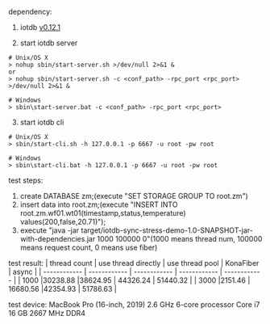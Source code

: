 dependency:
1. iotdb [v0.12.1](https://www.apache.org/dyn/closer.cgi/iotdb/0.12.1/apache-iotdb-0.12.1-server-bin.zip)

2. start iotdb server
```
# Unix/OS X
> nohup sbin/start-server.sh >/dev/null 2>&1 &
or
> nohup sbin/start-server.sh -c <conf_path> -rpc_port <rpc_port> >/dev/null 2>&1 &

# Windows
> sbin\start-server.bat -c <conf_path> -rpc_port <rpc_port>
```
3. start iotdb cli

```
# Unix/OS X
> sbin/start-cli.sh -h 127.0.0.1 -p 6667 -u root -pw root

# Windows
> sbin\start-cli.bat -h 127.0.0.1 -p 6667 -u root -pw root
```

test steps:
1. create DATABASE zm;(execute "SET STORAGE GROUP TO root.zm")
2. insert data into root.zm;(execute "INSERT INTO root.zm.wf01.wt01(timestamp,status,temperature) values(200,false,20.71)");
3. execute "java -jar target/iotdb-sync-stress-demo-1.0-SNAPSHOT-jar-with-dependencies.jar 1000 100000 0"(1000 means thread num, 100000 means request count, 0 means use fiber)


test result:
| thread count  | use thread directly | use thread pool  |  KonaFiber | async |
| ------------ | ------------ | ------------ | ------------ | ------------ |
| 1000    |30238.88 |38624.95  | 44326.24  | 51440.32 |
| 3000    |2151.46    | 16680.56 |42354.93  | 51786.63 |

test device:
MacBook Pro (16-inch, 2019) 
2.6 GHz 6-core processor Core i7
16 GB 2667 MHz DDR4 